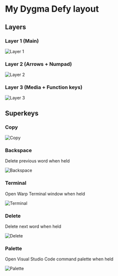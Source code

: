 # My Dygma Defy layout

## Layers

### Layer 1 (Main)
![Layer 1](./assets/main.png)

### Layer 2 (Arrows + Numpad)
![Layer 2](./assets/arrows.png)

### Layer 3 (Media + Function keys)
![Layer 3](./assets/media.png)

## Superkeys

### Copy
![Copy](./assets/copy.png)

### Backspace

Delete previous word when held

![Backspace](./assets/backspace.png)

### Terminal

Open Warp Terminal window when held

![Terminal](./assets/terminal.png)

### Delete

Delete next word when held

![Delete](./assets/delete.png)

### Palette

Open Visual Studio Code command palette when held

![Palette](./assets/palette.png)